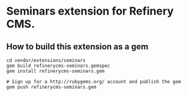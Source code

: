 # Seminars extension for Refinery CMS.

## How to build this extension as a gem

    cd vendor/extensions/seminars
    gem build refinerycms-seminars.gemspec
    gem install refinerycms-seminars.gem

    # Sign up for a http://rubygems.org/ account and publish the gem
    gem push refinerycms-seminars.gem